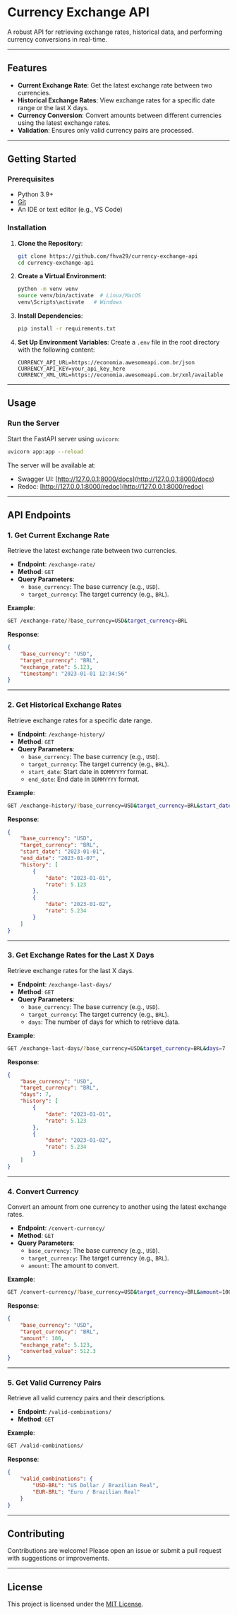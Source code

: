 # **Currency Exchange API**

A robust API for retrieving exchange rates, historical data, and performing currency conversions in real-time.

---

## **Features**
- **Current Exchange Rate**: Get the latest exchange rate between two currencies.
- **Historical Exchange Rates**: View exchange rates for a specific date range or the last X days.
- **Currency Conversion**: Convert amounts between different currencies using the latest exchange rates.
- **Validation**: Ensures only valid currency pairs are processed.

---

## **Getting Started**

### **Prerequisites**
- Python 3.9+
- [Git](https://git-scm.com/)
- An IDE or text editor (e.g., VS Code)

### **Installation**
1. **Clone the Repository**:
   ```bash
   git clone https://github.com/fhva29/currency-exchange-api
   cd currency-exchange-api
   ```

2. **Create a Virtual Environment**:
   ```bash
   python -m venv venv
   source venv/bin/activate  # Linux/MacOS
   venv\Scripts\activate   # Windows
   ```

3. **Install Dependencies**:
   ```bash
   pip install -r requirements.txt
   ```

4. **Set Up Environment Variables**:
   Create a `.env` file in the root directory with the following content:
   ```env
   CURRENCY_API_URL=https://economia.awesomeapi.com.br/json
   CURRENCY_API_KEY=your_api_key_here
   CURRENCY_XML_URL=https://economia.awesomeapi.com.br/xml/available
   ```

---

## **Usage**

### **Run the Server**
Start the FastAPI server using `uvicorn`:
```bash
uvicorn app:app --reload
```

The server will be available at:
- Swagger UI: [http://127.0.0.1:8000/docs](http://127.0.0.1:8000/docs)
- Redoc: [http://127.0.0.1:8000/redoc](http://127.0.0.1:8000/redoc)

---

## **API Endpoints**

### **1. Get Current Exchange Rate**
Retrieve the latest exchange rate between two currencies.

- **Endpoint**: `/exchange-rate/`
- **Method**: `GET`
- **Query Parameters**:
  - `base_currency`: The base currency (e.g., `USD`).
  - `target_currency`: The target currency (e.g., `BRL`).

**Example**:
```bash
GET /exchange-rate/?base_currency=USD&target_currency=BRL
```

**Response**:
```json
{
    "base_currency": "USD",
    "target_currency": "BRL",
    "exchange_rate": 5.123,
    "timestamp": "2023-01-01 12:34:56"
}
```

---

### **2. Get Historical Exchange Rates**
Retrieve exchange rates for a specific date range.

- **Endpoint**: `/exchange-history/`
- **Method**: `GET`
- **Query Parameters**:
  - `base_currency`: The base currency (e.g., `USD`).
  - `target_currency`: The target currency (e.g., `BRL`).
  - `start_date`: Start date in `DDMMYYYY` format.
  - `end_date`: End date in `DDMMYYYY` format.

**Example**:
```bash
GET /exchange-history/?base_currency=USD&target_currency=BRL&start_date=01012023&end_date=07012023
```

**Response**:
```json
{
    "base_currency": "USD",
    "target_currency": "BRL",
    "start_date": "2023-01-01",
    "end_date": "2023-01-07",
    "history": [
        {
            "date": "2023-01-01",
            "rate": 5.123
        },
        {
            "date": "2023-01-02",
            "rate": 5.234
        }
    ]
}
```

---

### **3. Get Exchange Rates for the Last X Days**
Retrieve exchange rates for the last X days.

- **Endpoint**: `/exchange-last-days/`
- **Method**: `GET`
- **Query Parameters**:
  - `base_currency`: The base currency (e.g., `USD`).
  - `target_currency`: The target currency (e.g., `BRL`).
  - `days`: The number of days for which to retrieve data.

**Example**:
```bash
GET /exchange-last-days/?base_currency=USD&target_currency=BRL&days=7
```

**Response**:
```json
{
    "base_currency": "USD",
    "target_currency": "BRL",
    "days": 7,
    "history": [
        {
            "date": "2023-01-01",
            "rate": 5.123
        },
        {
            "date": "2023-01-02",
            "rate": 5.234
        }
    ]
}
```

---

### **4. Convert Currency**
Convert an amount from one currency to another using the latest exchange rates.

- **Endpoint**: `/convert-currency/`
- **Method**: `GET`
- **Query Parameters**:
  - `base_currency`: The base currency (e.g., `USD`).
  - `target_currency`: The target currency (e.g., `BRL`).
  - `amount`: The amount to convert.

**Example**:
```bash
GET /convert-currency/?base_currency=USD&target_currency=BRL&amount=100
```

**Response**:
```json
{
    "base_currency": "USD",
    "target_currency": "BRL",
    "amount": 100,
    "exchange_rate": 5.123,
    "converted_value": 512.3
}
```

---

### **5. Get Valid Currency Pairs**
Retrieve all valid currency pairs and their descriptions.

- **Endpoint**: `/valid-combinations/`
- **Method**: `GET`

**Example**:
```bash
GET /valid-combinations/
```

**Response**:
```json
{
    "valid_combinations": {
        "USD-BRL": "US Dollar / Brazilian Real",
        "EUR-BRL": "Euro / Brazilian Real"
    }
}
```
---

## **Contributing**
Contributions are welcome! Please open an issue or submit a pull request with suggestions or improvements.

---

## **License**
This project is licensed under the [MIT License](LICENSE).

